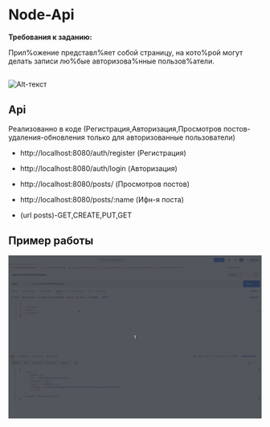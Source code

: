 # Node-Api


**Требования к заданию:**

Прил%ожение представл%яет собой страницу, на кото%рой могут 
делать записи лю%бые авторизова%нные пользов%атели.
##

![Alt-текст](https://github.com/islamhadjime/solar_power_plant/blob/main/assets/img/BLOCK.jpg "Solar power plant")

## Api

Реализованно в коде (Регистрация,Авторизация,Просмотров постов-удаления-обновления только для авторизованные пользователи)

- http://localhost:8080/auth/register (Регистрация)
- http://localhost:8080/auth/login    (Авторизация)
- http://localhost:8080/posts/   	  (Просмотров постов)
- http://localhost:8080/posts/:name   (Ифн-я поста)

- (url posts)-GET,CREATE,PUT,GET







## Пример работы

![](https://github.com/islamhadjime/node-back-api/blob/main/MEDIA/Peek%202023-05-16%2001-36.gif)



